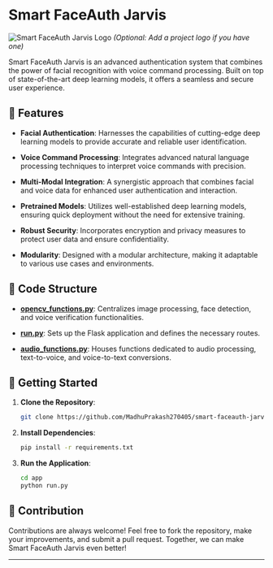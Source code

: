# Smart FaceAuth Jarvis

![Smart FaceAuth Jarvis Logo](path_to_logo.png) *(Optional: Add a project logo if you have one)*

Smart FaceAuth Jarvis is an advanced authentication system that combines the power of facial recognition with voice command processing. Built on top of state-of-the-art deep learning models, it offers a seamless and secure user experience.

## 🌟 Features

- **Facial Authentication**: Harnesses the capabilities of cutting-edge deep learning models to provide accurate and reliable user identification.
  
- **Voice Command Processing**: Integrates advanced natural language processing techniques to interpret voice commands with precision.
  
- **Multi-Modal Integration**: A synergistic approach that combines facial and voice data for enhanced user authentication and interaction.
  
- **Pretrained Models**: Utilizes well-established deep learning models, ensuring quick deployment without the need for extensive training.
  
- **Robust Security**: Incorporates encryption and privacy measures to protect user data and ensure confidentiality.
  
- **Modularity**: Designed with a modular architecture, making it adaptable to various use cases and environments.

## 📂 Code Structure

- **[opencv_functions.py](https://github.com/MadhuPrakash270405/smart-faceauth-jarvis/blob/main/app/opencv_functions.py)**: Centralizes image processing, face detection, and voice verification functionalities.
  
- **[run.py](https://github.com/MadhuPrakash270405/smart-faceauth-jarvis/blob/main/app/run.py)**: Sets up the Flask application and defines the necessary routes.
  
- **[audio_functions.py](https://github.com/MadhuPrakash270405/smart-faceauth-jarvis/blob/main/app/controllers/audio_functions.py)**: Houses functions dedicated to audio processing, text-to-voice, and voice-to-text conversions.

## 🚀 Getting Started

1. **Clone the Repository**:
   ```bash
   git clone https://github.com/MadhuPrakash270405/smart-faceauth-jarvis.git
   ```

2. **Install Dependencies**:
   ```bash
   pip install -r requirements.txt
   ```

3. **Run the Application**:
   ```bash
   cd app
   python run.py
   ```

## 🤝 Contribution

Contributions are always welcome! Feel free to fork the repository, make your improvements, and submit a pull request. Together, we can make Smart FaceAuth Jarvis even better!

---
